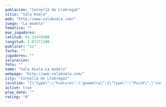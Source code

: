 ```yaml
---
poblacion: "Cornellà de Llobregat"
sitio: "Sala Koala"
web: "http://www.salakoala.com/"
juego: "La modelo"
tematica: ""
max_jugadores: 
latitud: 41.35479400
longitud: 2.07271200
publicar: "si"
fecha: ""
jugadores: ""
valoracion: 
foto: ""
name: "Sala Koala-La modelo"
webpage: "http://www.salakoala.com/"
city: "Cornellà de Llobregat"
location: "{\"type\":\"Feature\",\"geometry\":{\"type\":\"Point\",\"coordinates\":[2.072712,41.354794]}}"
active: true
play_date: ""
rating: "0"
---
```

